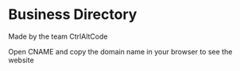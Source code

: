 # Business Directory
Made by the team CtrlAltCode

Open CNAME and copy the domain name in your browser to see the website
